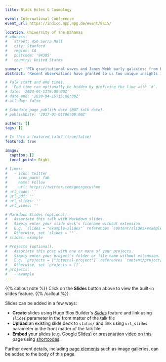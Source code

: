 ```yaml
---
title: Black Holes & Cosmology

event: International Conference
event_url: https://indico.mpp.mpg.de/event/9815/

location: University of The Bahamas
# address:
#   street: 450 Serra Mall
#   city: Stanford
#   region: CA
#   postcode: '94305'
#   country: United States

summary: 'PTA gravitational waves and James Webb early galaxies: from Primordial Black Holes to Axion Clusters'
abstract: 'Recent observations have granted to us two unique insights into the early universe: the presence of a low-frequency stochastic gravitational wave background detected by the NANOGrav and Pulsar Timing Array (PTA) experiments and the emergence of unusually massive galaxy candidates at high redshifts reported by the James Webb Space Telescope (JWST). In this talk, I will consider the possibility that both observations have a common origin. First, I will scrutinize primordial black holes (PBHs) in the mass range between $10^6$ and $10^13$ solar masses. While superheavy PBHs act as seeds of accelerated galaxy formation capable of explaining the JWST extreme galaxies, they can also form binary mergers that source gravitational waves which can be potentially identified as the PTA signal. The analysis is performed taking into account the constraints on the relevant region of the PBH parameter space including the novel bound imposed by the so-called Ultraviolet Luminosity Function (UV LF) of galaxies observed by the Hubble Space Telescope. Then, I will discuss minicluster seeds in the initial axion density field due to the decay of the axion string network in the post-inflationary scenario. For axions heavier than $10^{−25}$ eV, the resulting clusters have a significant impact on large-scale structure, which is also strictly constrained by the UV LF.'

# Talk start and end times.
#   End time can optionally be hidden by prefixing the line with `#`.
# date: '2024-04-11T9:00:00Z'
# date_end: '2030-04-15T15:00:00Z'
# all_day: false

# Schedule page publish date (NOT talk date).
# publishDate: '2017-01-01T00:00:00Z'

authors: []
tags: []

# Is this a featured talk? (true/false)
featured: true

image:
  caption: []
  focal_point: Right

# links:
#   - icon: twitter
#     icon_pack: fab
#     name: Follow
#     url: https://twitter.com/georgecushen
# url_code: ''
# url_pdf: ''
# url_slides: ''
# url_video: ''

# Markdown Slides (optional).
#   Associate this talk with Markdown slides.
#   Simply enter your slide deck's filename without extension.
#   E.g. `slides = "example-slides"` references `content/slides/example-slides.md`.
#   Otherwise, set `slides = ""`.
# slides: example

# Projects (optional).
#   Associate this post with one or more of your projects.
#   Simply enter your project's folder or file name without extension.
#   E.g. `projects = ["internal-project"]` references `content/project/deep-learning/index.md`.
#   Otherwise, set `projects = []`.
# projects:
#   - example
---
```


{{% callout note %}}
Click on the **Slides** button above to view the built-in slides feature.
{{% /callout %}}

Slides can be added in a few ways:

- **Create** slides using Hugo Blox Builder's [_Slides_](https://docs.hugoblox.com/reference/content-types/) feature and link using `slides` parameter in the front matter of the talk file
- **Upload** an existing slide deck to `static/` and link using `url_slides` parameter in the front matter of the talk file
- **Embed** your slides (e.g. Google Slides) or presentation video on this page using [shortcodes](https://docs.hugoblox.com/reference/markdown/).

Further event details, including [page elements](https://docs.hugoblox.com/reference/markdown/) such as image galleries, can be added to the body of this page.
